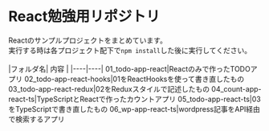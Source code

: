 # React勉強用リポジトリ
Reactのサンプルプロジェクトをまとめています。
<br>
実行する時は各プロジェクト配下で`npm install`した後に実行してください。
<br>
<br>
|フォルダ名| 内容 |
|----|----|
01_todo-app-react|Reactのみで作ったTODOアプリ
02_todo-app-react-hooks|01をReactHooksを使って書き直したもの
03_todo-app-react-redux|02をReduxスタイルで記述したもの
04_count-app-react-ts|TypeScriptとReactで作ったカウントアプリ
05_todo-app-react-ts|03をTypeScriptで書き直したもの
06_wp-app-react-ts|wordpress記事をAPI経由で検索するアプリ
